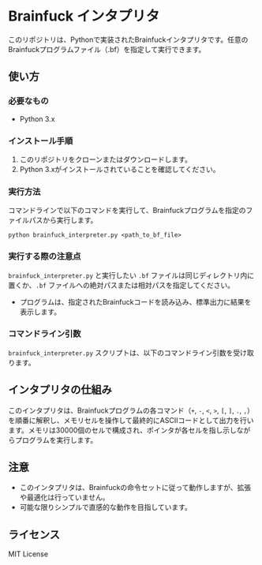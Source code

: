 # Brainfuck インタプリタ

このリポジトリは、Pythonで実装されたBrainfuckインタプリタです。任意のBrainfuckプログラムファイル（.bf）を指定して実行できます。

## 使い方

### 必要なもの
- Python 3.x

### インストール手順

1. このリポジトリをクローンまたはダウンロードします。
2. Python 3.xがインストールされていることを確認してください。

### 実行方法

コマンドラインで以下のコマンドを実行して、Brainfuckプログラムを指定のファイルパスから実行します。

`python brainfuck_interpreter.py <path_to_bf_file>`

### 実行する際の注意点
`brainfuck_interpreter.py` と実行したい `.bf` ファイルは同じディレクトリ内に置くか、`.bf` ファイルへの絶対パスまたは相対パスを指定してください。
- プログラムは、指定されたBrainfuckコードを読み込み、標準出力に結果を表示します。

### コマンドライン引数

`brainfuck_interpreter.py` スクリプトは、以下のコマンドライン引数を受け取ります。

## インタプリタの仕組み

このインタプリタは、Brainfuckプログラムの各コマンド（`+`, `-`, `<`, `>`, `[`, `]`, `.`, `,`）を順番に解釈し、メモリセルを操作して最終的にASCIIコードとして出力を行います。メモリは30000個のセルで構成され、ポインタが各セルを指し示しながらプログラムを実行します。

## 注意

- このインタプリタは、Brainfuckの命令セットに従って動作しますが、拡張や最適化は行っていません。
- 可能な限りシンプルで直感的な動作を目指しています。

## ライセンス

MIT License
